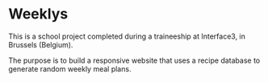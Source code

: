 # Weeklys
This is a school project completed during a traineeship at Interface3, in Brussels (Belgium). 

The purpose is to build a responsive website that uses a recipe database to generate random weekly meal plans.
